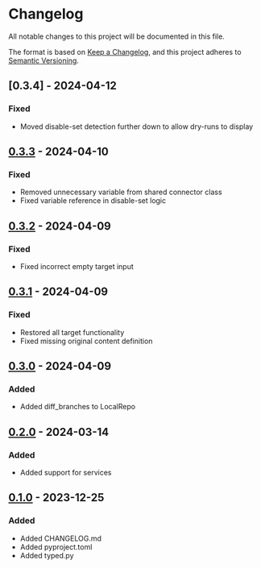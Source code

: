 # Changelog

All notable changes to this project will be documented in this file.

The format is based on [Keep a Changelog](https://keepachangelog.com/en/1.1.0/),
and this project adheres to [Semantic Versioning](https://semver.org/spec/v2.0.0.html).

## [0.3.4] - 2024-04-12

### Fixed

- Moved disable-set detection further down to allow dry-runs to display

## [0.3.3] - 2024-04-10

### Fixed

- Removed unnecessary variable from shared connector class
- Fixed variable reference in disable-set logic

## [0.3.2] - 2024-04-09

### Fixed

- Fixed incorrect empty target input

## [0.3.1] - 2024-04-09

### Fixed

- Restored all target functionality
- Fixed missing original content definition

## [0.3.0] - 2024-04-09

### Added

- Added diff_branches to LocalRepo

## [0.2.0] - 2024-03-14

### Added

- Added support for services

## [0.1.0] - 2023-12-25

### Added

- Added CHANGELOG.md
- Added pyproject.toml
- Added typed.py

[0.3.3]: https://gitlab.com/doubleverify/techops/sre/dv_sre_lib/-/tags/v0.3.2..v0.3.3
[0.3.2]: https://gitlab.com/doubleverify/techops/sre/dv_sre_lib/-/tags/v0.3.1..v0.3.2
[0.3.1]: https://gitlab.com/doubleverify/techops/sre/dv_sre_lib/-/tags/v0.3.0..v0.3.1
[0.3.0]: https://gitlab.com/doubleverify/techops/sre/dv_sre_lib/-/tags/v0.2.0..v0.3.0
[0.2.0]: https://gitlab.com/doubleverify/techops/sre/dv_sre_lib/-/tags/v0.1.0..v0.2.0
[0.1.0]: https://gitlab.com/doubleverify/techops/sre/dv_sre_lib/-/tags/v0.1.0